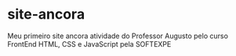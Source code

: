# site-ancora
Meu primeiro site ancora atividade do Professor Augusto pelo curso FrontEnd HTML, CSS e JavaScript pela SOFTEXPE
